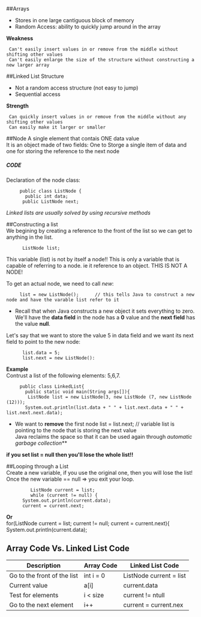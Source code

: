 ##Arrays 
  * Stores in one large cantiguous block of memory 
  * Random Access: ability to quickly jump around in the array 
  
**Weakness** 

     Can't easily insert values in or remove from the middle without shifting other values
     Can't easily enlarge the size of the structure without constructing a new larger array

  
  
##Linked List Structure
  * Not a random access structure (not easy to jump)
  * Sequential access 

    
**Strength** 

     Can quickly insert values in or remove from the middle without any shifting other values
     Can easily make it larger or smaller
  
   
    
##Node 
  A single element that contais ONE data value  
  It is an object made of two fields: One to Storge a single item of data and one for storing the reference to the next node   

##### CODE 
  Declaration of the node class:     
  
         public class ListNode {  
           public int data;  
          public ListNode next;   
  
_Linked lists are usually solved by using recursive methods_  
  
    
      
       
##Constructing a list  
We begining by creating a reference to the front of the list so we can get to anything in the list.  
  
          ListNode list;   
  
This variable (list) is not by itself a node!! This is only a variable that is capable of referring to a node. ie it reference to an object. THIS IS NOT A NODE!  
  
To get an actual node, we need to call _new_:  
  
         list = new ListNode();      // this tells Java to construct a new node and have the varable list refer to it   
  
 * Recall that when Java constructs a new object it sets everything to zero.  
 We'll have the **data field** in the node has a  **0** value and the **next field** has the value **null**.  

Let's say that we want to store the value 5 in data field and we want its next field to point to the new node:  
  
          list.data = 5;  
          list.next = new ListNode():  
  
  
    
      
      
**Example**   
Contrust a list of the following elements: 5,6,7.
  
  
         public class LinkedList{  
           public static void main(String args[]){  
            ListNode list = new ListNode(3, new ListNode (7, new ListNode (12)));    
           System.out.println(list.data + " " + list.next.data + " " + list.next.next.data);    
    
    
* We want to **remove** the first node
         list = list.next;  // variable list is pointing to the node that is storing the next value  
Java reclaims the space so that it can be used again through _automatic garbage collection_**  
  
**if you set list = null then you'll lose the whole list!!**
  
  
  

##Looping through a List  
Create a new variable, if you use the original one, then you will lose the list!  
Once the new variable == null =>  you exit your loop.
  
  
             ListNode current = list;   
             while (current != null) {  
		  System.out.println(current.data);  
		  current = current.next;  
	    	  
  **Or**  
          for(ListNode current = list; current != null; current = current.next){  
          System.out.println(current.data);  
  
  
    
    
## Array Code Vs. Linked List Code  
   
     
      
| Description | Array Code         | Linked List Code         |
| ------------- | ------------- |-------------|
|Go to the front of the list |int i = 0 | ListNode current = list|
| Current value | a[i]     | current.data |
| Test for elements | i < size      | current != ntull    | 
|Go to the next element | i++ | current = current.nex    |  
  
  
  












